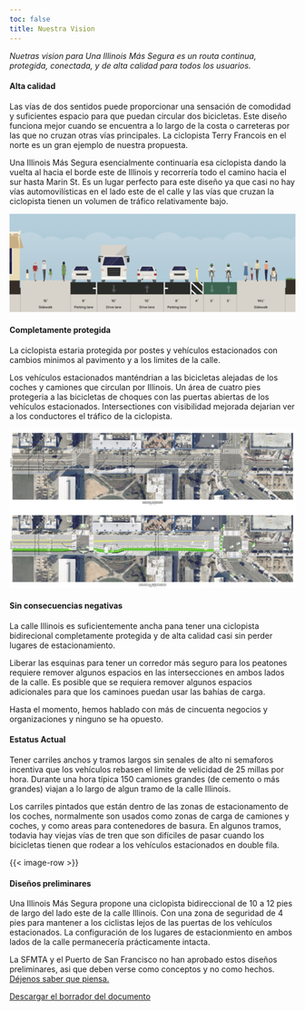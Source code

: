 ```yaml
---
toc: false
title: Nuestra Vision
---
```


*Nuetras vision para Una Illinois Más Segura es un routa continua, protegida, conectada, y de alta calidad para todos los usuarios.*

#### Alta calidad

Las vías de dos sentidos puede proporcionar una sensación de comodidad y suficientes espacio para que puedan circular dos bicicletas. Este diseño funciona mejor cuando se encuentra a lo largo de la costa o carreteras por las que no cruzan otras vías principales. La ciclopista Terry Francois en el norte es un gran ejemplo de nuestra propuesta.

Una Illinois Más Segura esencialmente continuaría esa ciclopista dando la vuelta al hacia el borde este de Illinois y recorrería todo el camino hacia el sur hasta Marin St. Es un lugar perfecto para este diseño ya que casi no hay vías automovilísticas en el lado este de el calle y las vías que cruzan la ciclopista tienen un volumen de tráfico relativamente bajo.

![Streetmix diagram of two-way cycle track](images/streetmix.jpg)

#### Completamente protegida

La ciclopista estaria protegida por postes y vehículos estacionados con cambios minimos al pavimento y a los limites de la calle.

Los vehículos estacionados manténdrian a las bicicletas alejadas de los coches y camiones que circulan por Illinois. Un área de cuatro pies protegeria a las bicicletas de choques con las puertas abiertas de los vehículos estacionados. Intersectiones con visibilidad mejorada dejarian ver a los conductores el tráfico de la ciclopista.

![Current state with one unprotected lane per side compared to protected, seperated two-way cycle lane.](images/actual-vs-conceptual.jpeg)

#### Sin consecuencias negativas

La calle Illinois es suficientemente ancha pana tener una ciclopista bidirecional completamente protegida y de alta calidad casi sin perder lugares de estacionamiento.

Liberar las esquinas para tener un corredor más seguro para los peatones requiere remover algunos espacios en las intersecciones en ambos lados de la calle. Es posible que se requiera remover algunos espacios adicionales para que los caminoes puedan usar las bahías de carga.

Hasta el momento, hemos hablado con más de cincuenta negocios y organizaciones y ninguno se ha opuesto.

#### Estatus Actual

Tener carriles anchos y tramos largos sin senales de alto ni semaforos incentiva que los vehículos rebasen el limite de velicidad de 25 millas por hora. Durante una hora típica 150 camiones grandes (de cemento o más grandes) viajan a lo largo de algun tramo de la calle Illinois.

Los carriles pintados que están dentro de las zonas de estacionamento de los coches, normalmente son usados como zonas de carga de camiones y coches, y como areas para contenedores de basura. En algunos tramos, todavia hay viejas vías de tren que son difíciles de pasar cuando los bicicletas tienen que rodear a los vehículos estacionados en double fila. 

{{< image-row >}}

#### Diseños preliminares

Una Illinois Más Segura propone una ciclopista bidireccional de 10 a 12 pies de largo del lado este de la calle Illinois. Con una zona de seguridad de 4 pies para mantener a los ciclistas lejos de las puertas de los vehículos estacionados. La configuración de los lugares de estacionmiento en ambos lados de la calle permanecería prácticamente intacta.

La SFMTA y el Puerto de San Francisco no han aprobado estos diseños preliminares, asi que deben verse como conceptos y no como hechos. [Déjenos saber que piensa.](mailto:contact@safe-illinois.org)

[Descargar el borrador del documento](documents/Illinois-St-Draft-Designs.pdf)